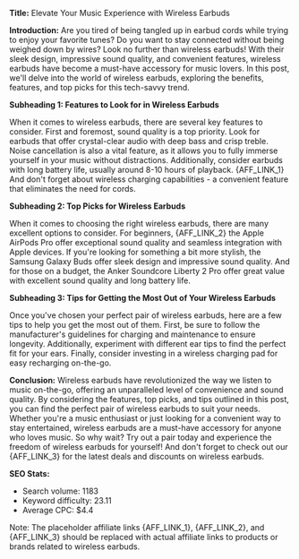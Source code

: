 **Title:** Elevate Your Music Experience with Wireless Earbuds

**Introduction:**
Are you tired of being tangled up in earbud cords while trying to enjoy your favorite tunes? Do you want to stay connected without being weighed down by wires? Look no further than wireless earbuds! With their sleek design, impressive sound quality, and convenient features, wireless earbuds have become a must-have accessory for music lovers. In this post, we'll delve into the world of wireless earbuds, exploring the benefits, features, and top picks for this tech-savvy trend.

**Subheading 1: Features to Look for in Wireless Earbuds**

When it comes to wireless earbuds, there are several key features to consider. First and foremost, sound quality is a top priority. Look for earbuds that offer crystal-clear audio with deep bass and crisp treble. Noise cancellation is also a vital feature, as it allows you to fully immerse yourself in your music without distractions. Additionally, consider earbuds with long battery life, usually around 8-10 hours of playback. {AFF_LINK_1} And don't forget about wireless charging capabilities - a convenient feature that eliminates the need for cords.

**Subheading 2: Top Picks for Wireless Earbuds**

When it comes to choosing the right wireless earbuds, there are many excellent options to consider. For beginners, {AFF_LINK_2} the Apple AirPods Pro offer exceptional sound quality and seamless integration with Apple devices. If you're looking for something a bit more stylish, the Samsung Galaxy Buds offer sleek design and impressive sound quality. And for those on a budget, the Anker Soundcore Liberty 2 Pro offer great value with excellent sound quality and long battery life.

**Subheading 3: Tips for Getting the Most Out of Your Wireless Earbuds**

Once you've chosen your perfect pair of wireless earbuds, here are a few tips to help you get the most out of them. First, be sure to follow the manufacturer's guidelines for charging and maintenance to ensure longevity. Additionally, experiment with different ear tips to find the perfect fit for your ears. Finally, consider investing in a wireless charging pad for easy recharging on-the-go.

**Conclusion:**
Wireless earbuds have revolutionized the way we listen to music on-the-go, offering an unparalleled level of convenience and sound quality. By considering the features, top picks, and tips outlined in this post, you can find the perfect pair of wireless earbuds to suit your needs. Whether you're a music enthusiast or just looking for a convenient way to stay entertained, wireless earbuds are a must-have accessory for anyone who loves music. So why wait? Try out a pair today and experience the freedom of wireless earbuds for yourself! And don't forget to check out our {AFF_LINK_3} for the latest deals and discounts on wireless earbuds.

**SEO Stats:**

* Search volume: 1183
* Keyword difficulty: 23.11
* Average CPC: $4.4

Note: The placeholder affiliate links {AFF_LINK_1}, {AFF_LINK_2}, and {AFF_LINK_3} should be replaced with actual affiliate links to products or brands related to wireless earbuds.